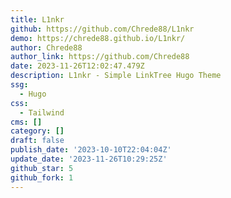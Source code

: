 ```yaml
---
title: L1nkr
github: https://github.com/Chrede88/L1nkr
demo: https://chrede88.github.io/L1nkr/
author: Chrede88
author_link: https://github.com/Chrede88
date: 2023-11-26T12:02:47.479Z
description: L1nkr - Simple LinkTree Hugo Theme
ssg:
  - Hugo
css:
  - Tailwind
cms: []
category: []
draft: false
publish_date: '2023-10-10T22:04:04Z'
update_date: '2023-11-26T10:29:25Z'
github_star: 5
github_fork: 1
---
```

